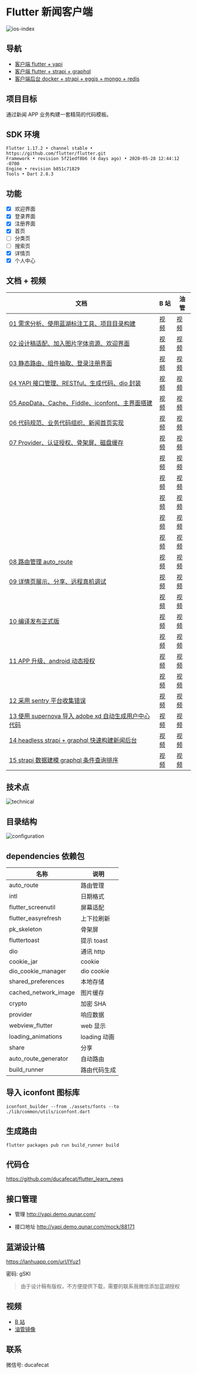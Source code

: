 # Flutter 新闻客户端

![ios-index](doc/images/ios-index.png)

## 导航

- [客户端 flutter + yapi](https://github.com/ducafecat/flutter_learn_news)
- [客户端 flutter + strapi + graphql](https://github.com/ducafecat/flutter_learn_news/tree/graphql+strapi)
- [客户端后台 docker + strapi + eggjs + mongo + redis](https://github.com/ducafecat/flutter_ducafecat_news_backend)

## 项目目标

通过新闻 APP 业务构建一套精简的代码模板。

## SDK 环境

```
Flutter 1.17.2 • channel stable • https://github.com/flutter/flutter.git
Framework • revision 5f21edf8b6 (4 days ago) • 2020-05-28 12:44:12 -0700
Engine • revision b851c71829
Tools • Dart 2.8.3
```

## 功能

- [x] 欢迎界面
- [x] 登录界面
- [x] 注册界面
- [x] 首页
- [ ] 分类页
- [ ] 搜索页
- [x] 详情页
- [x] 个人中心

## 文档 + 视频

| 文档                                                                                                                                                       | B 站                                                | 油管                                                                                                      |
| ---------------------------------------------------------------------------------------------------------------------------------------------------------- | --------------------------------------------------- | --------------------------------------------------------------------------------------------------------- |
| [01 需求分析、使用蓝湖标注工具、项目目录构建](https://ducafecat.tech/2020/02/26/flutter-project/flutter-project-news-01-setup/)                            | [视频](https://www.bilibili.com/video/BV1J7411N7KF) | [视频](https://www.youtube.com/watch?v=Uucg6GGGBsY&list=PL274L1n86T80VZR30KaLOKV6jqwTq5E8D&index=2&t=2s)  |
| [02 设计稿适配、加入图片字体资源、欢迎界面](https://ducafecat.tech/2020/02/27/flutter-project/flutter-project-news-02-weclome/)                            | [视频](https://www.bilibili.com/video/BV19E411s7YM) | [视频](https://www.youtube.com/watch?v=equsSqqwl9E&list=PL274L1n86T80VZR30KaLOKV6jqwTq5E8D&index=3&t=0s)  |
| [03 静态路由、组件抽取、登录注册界面](https://ducafecat.tech/2020/03/12/flutter-project/flutter-project-news-03-sign-in-up/)                               | [视频](https://www.bilibili.com/video/BV1rE411G7se) | [视频](https://www.youtube.com/watch?v=rF1KYE_QJWU&list=PL274L1n86T80VZR30KaLOKV6jqwTq5E8D&index=4&t=0s)  |
| [04 YAPI 接口管理、RESTful、生成代码、dio 封装](https://ducafecat.tech/2020/03/16/flutter-project/flutter-project-news-04-entity-http/)                    | [视频](https://www.bilibili.com/video/BV1t7411R7tN) | [视频](https://www.youtube.com/watch?v=tj3QZjchIzU&list=PL274L1n86T80VZR30KaLOKV6jqwTq5E8D&index=5&t=0s)  |
| [05 AppData、Cache、Fiddle、iconfont、主界面搭建](https://ducafecat.tech/2020/03/25/flutter-project/flutter-project-news-05-cache-iconfont/)               | [视频](https://www.bilibili.com/video/BV1A54y1d7Pa) | [视频](https://www.youtube.com/watch?v=JSSaEQZ5u_c&list=PL274L1n86T80VZR30KaLOKV6jqwTq5E8D&index=6&t=0s)  |
| [06 代码规范、业务代码组织、新闻首页实现](https://ducafecat.tech/2020/03/31/flutter-project/flutter-project-news-06-main-ui/)                              | [视频](https://www.bilibili.com/video/BV1Pp4y1C7hx) | [视频](https://www.youtube.com/watch?v=cc5aeI2q6lg&list=PL274L1n86T80VZR30KaLOKV6jqwTq5E8D&index=7&t=0s)  |
| [07 Provider、认证授权、骨架屏、磁盘缓存](https://ducafecat.tech/2020/04/08/flutter-project/flutter-project-news-07-provider/)                             | [视频](https://www.bilibili.com/video/BV1vV411o7bn) | [视频](https://www.youtube.com/watch?v=-hup_quZ0K4&list=PL274L1n86T80VZR30KaLOKV6jqwTq5E8D&index=8&t=0s)  |
| []()                                                                                                                                                       | [视频](https://www.bilibili.com/video/BV1SA411t7ov) | [视频](https://www.youtube.com/watch?v=lYSFtcq4b7k&list=PL274L1n86T80VZR30KaLOKV6jqwTq5E8D&index=9&t=0s)  |
| []()                                                                                                                                                       | [视频](https://www.bilibili.com/video/BV1jt4y1U7Nn) | [视频](https://www.youtube.com/watch?v=w7wxUEDs7V8&list=PL274L1n86T80VZR30KaLOKV6jqwTq5E8D&index=10&t=0s) |
| []()                                                                                                                                                       | [视频](https://www.bilibili.com/video/BV1wt4y127L5) | [视频](https://www.youtube.com/watch?v=Qit7IqBUlCE&list=PL274L1n86T80VZR30KaLOKV6jqwTq5E8D&index=11&t=0s) |
| []()                                                                                                                                                       | [视频](https://www.bilibili.com/video/BV1b54y1d7DB) | [视频](https://www.youtube.com/watch?v=87iZgxpgpVQ&list=PL274L1n86T80VZR30KaLOKV6jqwTq5E8D&index=12&t=0s) |
| []()                                                                                                                                                       | [视频](https://www.bilibili.com/video/BV11z411b7FJ) | [视频](https://www.youtube.com/watch?v=8V7aIu0adic&list=PL274L1n86T80VZR30KaLOKV6jqwTq5E8D&index=13&t=0s) |
| [08 路由管理 auto_route](https://ducafecat.tech/2020/04/17/flutter-project/flutter-project-news-08-auto-route/)                                            | [视频](https://www.bilibili.com/video/BV1xf4y1S7Xq) | [视频](https://www.youtube.com/watch?v=tuCBD2mUhV4&list=PL274L1n86T80VZR30KaLOKV6jqwTq5E8D&index=14&t=0s) |
| [09 详情页展示、分享、远程真机调试](https://ducafecat.tech/2020/04/24/flutter-project/flutter-project-news-09-webview/)                                    | [视频](https://www.bilibili.com/video/BV18e411s7A1) | [视频](https://www.youtube.com/watch?v=HwLqjMYvT5c&list=PL274L1n86T80VZR30KaLOKV6jqwTq5E8D&index=15&t=0s) |
| []()                                                                                                                                                       | [视频](https://www.bilibili.com/video/BV1RZ4y1W7CN) | [视频](https://www.youtube.com/watch?v=GKZBp8yU7Ro&list=PL274L1n86T80VZR30KaLOKV6jqwTq5E8D&index=16&t=0s) |
| [10 编译发布正式版](https://ducafecat.tech/2020/05/05/flutter-project/flutter-project-news-10-release/)                                                    | [视频](https://www.bilibili.com/video/BV1G541147ZV) | [视频](https://www.youtube.com/watch?v=0AQU15NbgqQ&list=PL274L1n86T80VZR30KaLOKV6jqwTq5E8D&index=17&t=0s) |
| []()                                                                                                                                                       | [视频](https://www.bilibili.com/video/BV1ik4y1k7yP) | [视频](https://www.youtube.com/watch?v=mJrH9A70YwU&list=PL274L1n86T80VZR30KaLOKV6jqwTq5E8D&index=18&t=0s) |
| [11 APP 升级、android 动态授权](https://ducafecat.tech/2020/05/16/flutter-project/flutter-project-news-11-update-permission/)                              | [视频](https://www.bilibili.com/video/BV1Gi4y147zG) | [视频](https://www.youtube.com/watch?v=USJKMKBS0QM&list=PL274L1n86T80VZR30KaLOKV6jqwTq5E8D&index=19&t=0s) |
| []()                                                                                                                                                       | [视频](https://www.bilibili.com/video/BV17t4y117ua) | [视频](https://www.youtube.com/watch?v=fupPGExoMvo&list=PL274L1n86T80VZR30KaLOKV6jqwTq5E8D&index=20&t=0s) |
| [12 采用 sentry 平台收集错误](https://ducafecat.tech/2020/06/05/flutter-project/flutter-project-news-12-error-sentry/)                                     | [视频](https://www.bilibili.com/video/BV1Ek4y1r7zk) | [视频](https://www.youtube.com/watch?v=BzE-vQCrak0&list=PL274L1n86T80VZR30KaLOKV6jqwTq5E8D&index=21&t=0s) |
| [13 使用 supernova 导入 adobe xd 自动生成用户中心代码](https://ducafecat.tech/2020/06/18/flutter-project/flutter-project-news-13-code-generate-supernova/) | [视频](https://www.bilibili.com/video/BV1t5411W7Tt) | [视频](https://www.youtube.com/watch?v=ySDsQUb6kmE&list=PL274L1n86T80VZR30KaLOKV6jqwTq5E8D&index=21)      |
| [14 headless strapi + graphql 快速构建新闻后台](https://ducafecat.tech/2020/07/03/flutter-project/flutter-project-news-14-headless-strapi-graphql/)        | [视频](https://www.bilibili.com/video/BV1Zz411e7dj) | [视频](https://www.youtube.com/watch?v=3ad-TZ6U3-E)                                                       |
| [15 strapi 数据建模 graphql 条件查询排序](https://ducafecat.tech/2020/07/09/flutter-project/flutter-project-news-15-strapi-graphql-data-model/)            | [视频](https://www.bilibili.com/video/BV1jD4y1S7Mu) | [视频](https://youtu.be/OZSsRKMTCO4)                                                                      |

## 技术点

![technical](doc/images/technical.png)

## 目录结构

![configuration](doc/images/configuration.png)

## dependencies 依赖包

| 名称                 | 说明         |
| -------------------- | ------------ |
| auto_route           | 路由管理     |
| intl                 | 日期格式     |
| flutter_screenutil   | 屏幕适配     |
| flutter_easyrefresh  | 上下拉刷新   |
| pk_skeleton          | 骨架屏       |
| fluttertoast         | 提示 toast   |
| dio                  | 通讯 http    |
| cookie_jar           | cookie       |
| dio_cookie_manager   | dio cookie   |
| shared_preferences   | 本地存储     |
| cached_network_image | 图片缓存     |
| crypto               | 加密 SHA     |
| provider             | 响应数据     |
| webview_flutter      | web 显示     |
| loading_animations   | loading 动画 |
| share                | 分享         |
| auto_route_generator | 自动路由     |
| build_runner         | 路由代码生成 |

## 导入 iconfont 图标库

```
iconfont_builder --from ./assets/fonts --to ./lib/common/utils/iconfont.dart
```

## 生成路由

```
flutter packages pub run build_runner build
```

## 代码仓

https://github.com/ducafecat/flutter_learn_news

## 接口管理

- 管理
  http://yapi.demo.qunar.com/

- 接口地址
  http://yapi.demo.qunar.com/mock/88171

## 蓝湖设计稿

https://lanhuapp.com/url/lYuz1

密码: gSKl

> 由于设计稿有版权，不方便提供下载，需要的联系我微信添加蓝湖授权

## 视频

- [B 站](https://space.bilibili.com/404904528/channel/detail?cid=106755)
- [油管镜像](https://www.youtube.com/watch?v=Uucg6GGGBsY&list=PL274L1n86T80VZR30KaLOKV6jqwTq5E8D)

## 联系

微信号: ducafecat
